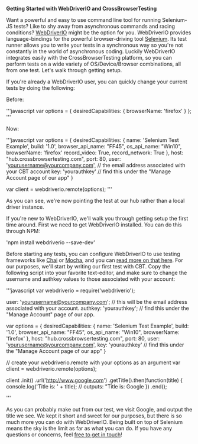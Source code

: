 **Getting Started with WebDriverIO and CrossBrowserTesting**

Want a powerful and easy to use command line tool for running Selenium-JS tests? Like to shy away from asynchronous commands and racing conditions? [WebDriverIO](http://webdriver.io/) might be the option for you. WebDriverIO provides language-bindings for the powerful browser-driving tool [Selenium](http://www.seleniumhq.org/docs/). Its test runner allows you to write your tests in a synchronous way so you're not constantly in the world of asynchronous coding. Luckily WebDriverIO integrates easily with the CrossBrowserTesting platform, so you can perform tests on a wide variety of OS/Device/Browser combinations, all from one test. Let's walk through getting setup.

If you're already a WebDriverIO user, you can quickly change your current tests by doing the following:

Before:

'''javascript
var options = {
    desiredCapabilities: {
        browserName: 'firefox'
    }
};
'''

Now:

'''javascript
var options = {
  desiredCapabilities: {
    name: 'Selenium Test Example',
    build: '1.0',
    browser_api_name: "FF45",
    os_api_name: "Win10",
    browserName: 'firefox'
    record_video: True,
    record_network: True
  },
  host: "hub.crossbrowsertesting.com",
  port: 80,
  user: 'yourusername@yourcompany.com',		// the email address associated with your CBT account
  key: 'yourauthkey'      					// find this under the "Manage Account page of our app"
}

var client = webdriverio.remote(options);
'''

As you can see, we're now pointing the test at our hub rather than a local driver instance. 

If you're new to WebDriverIO, we'll walk you through getting setup the first time around. First we need to get WebDriverIO installed. You can do this through NPM:

'npm install webdriverio --save-dev'

Before starting any tests, you can configure WebDriverIO to use testing frameworks like [Chai](http://chaijs.com/) or [Mocha](https://mochajs.org/), and you can [read more on that here](http://webdriver.io/guide/getstarted/configuration.html). For our purposes, we'll start by writing our first test with CBT. Copy the following script into your favorite text-editor, and make sure to change the username and authkey values to those associated with your account:

'''javascript
var webdriverio = require('webdriverio');

user: 'yourusername@yourcompany.com';	// this will be the email address associated with your account.
authkey: 'yourauthkey'; 				// find this under the "Manage Account" page of our app.

var options = {
  desiredCapabilities: {
    name: 'Selenium Test Example',
    build: '1.0',
    browser_api_name: "FF45",
    os_api_name: "Win10",
    browserName: 'firefox'
  },
  host: "hub.crossbrowsertesting.com",
  port: 80,
  user: 'yourusername@yourcompany.com',
  key: 'yourauthkey'      // find this under the "Manage Account page of our app"
}

// create your webdriverio.remote with your options as an argument
var client = webdriverio.remote(options);

client
    .init()
    .url('http://www.google.com')
    .getTitle().then(function(title) {
        console.log('Title is: ' + title);
        // outputs: "Title is: Google
    })
    .end();

'''

As you can probably make out from our test, we visit Google, and output the title we see. We kept it short and sweet for our purposes, but there is so much more you can do with WebDriverIO. Being built on top of Selenium means the sky is the limit as far as what you can do. If you have any questions or concerns, feel [free to get in touch](mailto:info@crossbrowsertesting.com>)!